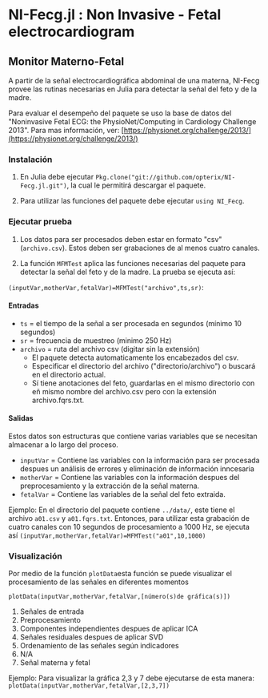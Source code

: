 # NI-Fecg.jl : Non Invasive - Fetal electrocardiogram  
## Monitor Materno-Fetal

A partir de la señal electrocardiográfica abdominal de una materna, NI-Fecg provee las rutinas necesarias en Julia para detectar la señal del feto y de la madre.

Para evaluar el desempeño del paquete se uso la base de datos del "Noninvasive Fetal ECG: the PhysioNet/Computing in Cardiology Challenge 2013". Para mas información, ver: [https://physionet.org/challenge/2013/](https://physionet.org/challenge/2013/)


### Instalación

1. En Julia debe ejecutar `Pkg.clone("git://github.com/opterix/NI-Fecg.jl.git")`, la cual le permitirá descargar el paquete.

2. Para utilizar las funciones  del paquete debe ejecutar `using NI_Fecg`.


### Ejecutar prueba

1. Los datos para ser procesados deben estar en formato "csv" (`archivo.csv`). Estos deben ser grabaciones de al menos cuatro canales.

2. La función `MFMTest` aplica las funciones necesarias del paquete para detectar la señal del feto y de la madre. La prueba se ejecuta así:

`(inputVar,motherVar,fetalVar)=MFMTest("archivo",ts,sr)`:

#### Entradas
- `ts` =  el tiempo de la señal a ser procesada en segundos (mínimo 10 segundos)
- `sr` =  frecuencia de muestreo (minimo 250 Hz)
- `archivo` = ruta del archivo csv (digitar sin la extensión)
	- El paquete detecta automaticamente los encabezados del csv.
	- Especificar el directorio del archivo ("directorio/archivo") o buscará en el directorio actual.
	- Sí tiene anotaciones del feto, guardarlas en el mismo directorio con  eñ mismo nombre del archivo.csv pero con la extensión archivo.fqrs.txt.

#### Salidas

Estos datos son estructuras que contiene varias variables que se necesitan almacenar a lo largo del proceso.

- `inputVar` = Contiene las variables con la información para ser procesada despues un análisis de errores y eliminación de información inncesaria
- `motherVar` = Contiene las variables con la información despues del preprocesamiento y la extracción de la señal materna.
- `fetalVar` = Contiene las variables de la señal del feto extraida.

Ejemplo: En el directorio del paquete contiene `../data/`, este tiene el archivo `a01.csv` y `a01.fqrs.txt`. Entonces, para utilizar esta grabación de cuatro canales con 10 segundos de procesamiento a 1000 Hz, se ejecuta así `(inputVar,motherVar,fetalVar)=MFMTest("a01",10,1000)`


### Visualización

Por medio de la función `plotData`esta función se puede visualizar el procesamiento de las señales en diferentes momentos

`plotData(inputVar,motherVar,fetalVar,[número(s)de gráfica(s)])`

1. Señales de entrada
2. Preprocesamiento
3. Componentes independientes despues de aplicar ICA
4. Señales residuales despues de aplicar SVD
5. Ordenamiento de las señales según indicadores
6. N/A
7. Señal materna y fetal

Ejemplo: Para visualizar la gráfica 2,3 y 7 debe ejecutarse de esta manera: `plotData(inputVar,motherVar,fetalVar,[2,3,7])`




